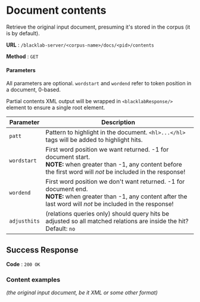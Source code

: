 # Document contents

Retrieve the original input document, presuming it's stored in the corpus (it is by default).

**URL** : `/blacklab-server/<corpus-name>/docs/<pid>/contents`

**Method** : `GET`

#### Parameters

All parameters are optional.  `wordstart` and `wordend` refer to token position in a document, 0-based.

Partial contents XML output will be wrapped in `<blacklabResponse/>` element to ensure a single root element.

| Parameter    | Description                                                                                                                                                                  |
|--------------|------------------------------------------------------------------------------------------------------------------------------------------------------------------------------|
| `patt`       | Pattern to highlight in the document. `<hl>...</hl>` tags will be added to highlight hits.                                                                                   |
| `wordstart`  | First word position we want returned. -1 for document start.<br/>**NOTE:** when greater than -1, any content before the first word will _not_ be included in the response!   |
| `wordend`    | First word position we don't want returned. -1 for document end.<br/>**NOTE:** when greater than -1, any content after the last word will _not_ be included in the response! |
| `adjusthits` | (relations queries only) should query hits be adjusted so all matched relations are inside the hit? Default: `no`                                                                                                                                                                                                                                                                                                                                                                               |


## Success Response

**Code** : `200 OK`

### Content examples

_(the original input document, be it XML or some other format)_

